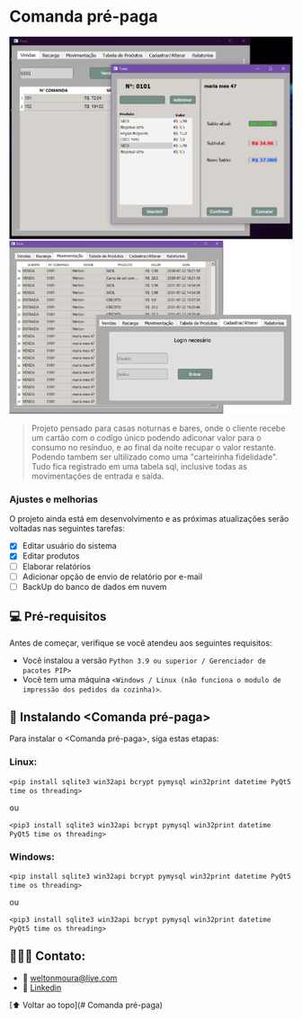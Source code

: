 # Comanda pré-paga


<img src="img.png" alt="exemplo imagem">
<img src="img2.png" alt="exemplo imagem">

> Projeto pensado para casas noturnas e bares, onde o cliente recebe um cartão com o codigo único podendo adiconar valor para o consumo no resínduo, e ao final da noite recupar o valor restante. Podendo tambem ser ultilizado como uma "carteirinha fidelidade". Tudo fica registrado em uma tabela sql, inclusive todas as movimentações de entrada e saída.

### Ajustes e melhorias

O projeto ainda está em desenvolvimento e as próximas atualizações serão voltadas nas seguintes tarefas:

- [x] Editar usuário do sistema
- [x] Editar produtos
- [ ] Elaborar relatórios
- [ ] Adicionar opção de envio de relatório por e-mail
- [ ] BackUp do banco de dados em nuvem

## 💻 Pré-requisitos

Antes de começar, verifique se você atendeu aos seguintes requisitos:

* Você instalou a versão  `Python 3.9 ou superior / Gerenciador de pacotes PIP>`
* Você tem uma máquina `<Windows / Linux (não funciona o modulo de impressão dos pedidos da cozinha)>`. 


## 🚀 Instalando <Comanda pré-paga>

Para instalar o <Comanda pré-paga>, siga estas etapas:

### Linux:
```
<pip install sqlite3 win32api bcrypt pymysql win32print datetime PyQt5 time os threading>
```
ou
```
<pip3 install sqlite3 win32api bcrypt pymysql win32print datetime PyQt5 time os threading>
```

### Windows:
```
<pip install sqlite3 win32api bcrypt pymysql win32print datetime PyQt5 time os threading>
```
ou
```
<pip3 install sqlite3 win32api bcrypt pymysql win32print datetime PyQt5 time os threading>
```

## 👨🏻‍💻 Contato:

* 📧 weltonmoura@live.com
* 📱 [Linkedin](https://www.linkedin.com/in/welton-moura-23a897230)


[⬆ Voltar ao topo](# Comanda pré-paga)<br>
